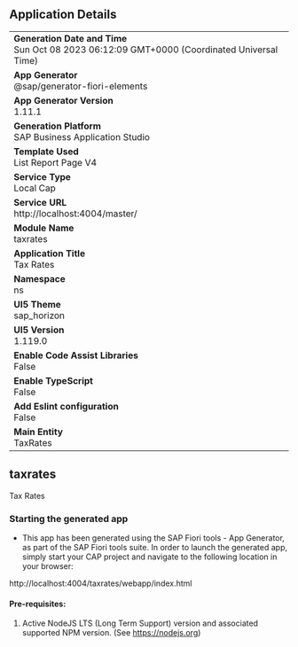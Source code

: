 ## Application Details
|               |
| ------------- |
|**Generation Date and Time**<br>Sun Oct 08 2023 06:12:09 GMT+0000 (Coordinated Universal Time)|
|**App Generator**<br>@sap/generator-fiori-elements|
|**App Generator Version**<br>1.11.1|
|**Generation Platform**<br>SAP Business Application Studio|
|**Template Used**<br>List Report Page V4|
|**Service Type**<br>Local Cap|
|**Service URL**<br>http://localhost:4004/master/
|**Module Name**<br>taxrates|
|**Application Title**<br>Tax Rates|
|**Namespace**<br>ns|
|**UI5 Theme**<br>sap_horizon|
|**UI5 Version**<br>1.119.0|
|**Enable Code Assist Libraries**<br>False|
|**Enable TypeScript**<br>False|
|**Add Eslint configuration**<br>False|
|**Main Entity**<br>TaxRates|

## taxrates

Tax Rates

### Starting the generated app

-   This app has been generated using the SAP Fiori tools - App Generator, as part of the SAP Fiori tools suite.  In order to launch the generated app, simply start your CAP project and navigate to the following location in your browser:

http://localhost:4004/taxrates/webapp/index.html

#### Pre-requisites:

1. Active NodeJS LTS (Long Term Support) version and associated supported NPM version.  (See https://nodejs.org)



